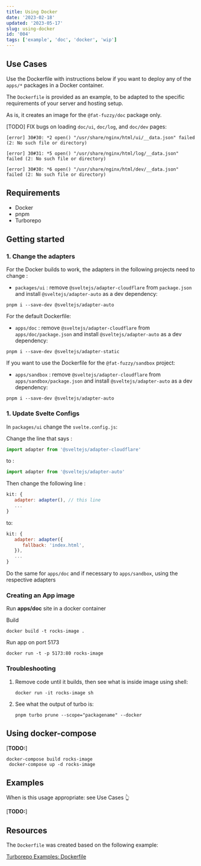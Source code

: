 ```yaml
---
title: Using Docker
date: '2023-02-18'
updated: '2023-05-17'
slug: using-docker
id: '004'
tags: ['example', 'doc', 'docker', 'wip']
---
```


## Use Cases

Use the Dockerfile with instructions below if you want to deploy any of the `apps/*` packages in a Docker container.

The `Dockerfile` is provided as an example, to be adapted to the specific requirements of your server and hosting setup.

As is, it creates an image for the `@fat-fuzzy/doc` package only.

[TODO] FIX bugs on loading `doc/ui`, `doc/log`, and `doc/dev` pages:

```shell
[error] 30#30: *2 open() "/usr/share/nginx/html/ui/__data.json" failed (2: No such file or directory)
```

```shell
[error] 30#31: *5 open() "/usr/share/nginx/html/log/__data.json" failed (2: No such file or directory)
```

```shell
[error] 30#30: *6 open() "/usr/share/nginx/html/dev/__data.json" failed (2: No such file or directory)
```

## Requirements

- Docker
- pnpm
- Turborepo

## Getting started

### 1. Change the adapters

For the Docker builds to work, the adapters in the following projects need to change :

- `packages/ui` : remove `@sveltejs/adapter-cloudflare` from `package.json` and install `@sveltejs/adapter-auto` as a dev dependency:

```shell
pnpm i --save-dev @sveltejs/adapter-auto
```

For the default Dockerfile:

- `apps/doc` : remove `@sveltejs/adapter-cloudflare` from `apps/doc/package.json` and install `@sveltejs/adapter-auto` as a dev dependency:

```shell
pnpm i --save-dev @sveltejs/adapter-static
```

If you want to use the Dockerfile for the `@fat-fuzzy/sandbox` project:

- `apps/sandbox` : remove `@sveltejs/adapter-cloudflare` from `apps/sandbox/package.json` and install `@sveltejs/adapter-auto` as a dev dependency:

```shell
pnpm i --save-dev @sveltejs/adapter-auto
```

### 1. Update Svelte Configs

In `packages/ui` change the `svelte.config.js`:

Change the line that says :

```javascript
import adapter from '@sveltejs/adapter-cloudflare'
```

to :

```javascript
import adapter from '@sveltejs/adapter-auto'
```

Then change the following line :

```javascript
kit: {
   adapter: adapter(), // this line
   ...
}
```

to:

```javascript
kit: {
   adapter: adapter({
      fallback: 'index.html',
   }),
   ...
}
```

Do the same for `apps/doc` and if necessary to `apps/sandbox`, using the respective adapters

### Creating an App image

Run **apps/doc** site in a docker container

Build

```shell
docker build -t rocks-image .
```

Run app on port 5173

```shell
docker run -t -p 5173:80 rocks-image
```

### Troubleshooting

1. Remove code until it builds, then see what is inside image using shell:

   ```shell
   docker run -it rocks-image sh
   ```

1. See what the output of turbo is:

   ```shell
   pnpm turbo prune --scope="packagename" --docker
   ```

## Using docker-compose

[**TODO:**]

```shell
docker-compose build rocks-image
 docker-compose up -d rocks-image
```

## Examples

When is this usage appropriate: see Use Cases 👆

[**TODO:**]

## Resources

The `Dockerfile` was created based on the following example:

[Turborepo Examples: Dockerfile](https://github.com/vercel/turbo/blob/main/examples/with-docker/apps/web/Dockerfile)
